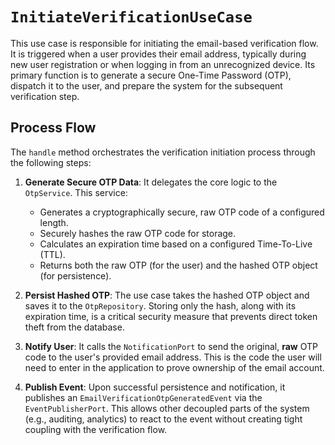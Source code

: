 # `InitiateVerificationUseCase`

This use case is responsible for initiating the email-based verification flow. It is triggered when a user provides their email address, typically during new user registration or when logging in from an unrecognized device. Its primary function is to generate a secure One-Time Password (OTP), dispatch it to the user, and prepare the system for the subsequent verification step.

## Process Flow

The `handle` method orchestrates the verification initiation process through the following steps:

1.  **Generate Secure OTP Data**: It delegates the core logic to the `OtpService`. This service:
    *   Generates a cryptographically secure, raw OTP code of a configured length.
    *   Securely hashes the raw OTP code for storage.
    *   Calculates an expiration time based on a configured Time-To-Live (TTL).
    *   Returns both the raw OTP (for the user) and the hashed OTP object (for persistence).

2.  **Persist Hashed OTP**: The use case takes the hashed OTP object and saves it to the `OtpRepository`. Storing only the hash, along with its expiration time, is a critical security measure that prevents direct token theft from the database.

3.  **Notify User**: It calls the `NotificationPort` to send the original, **raw** OTP code to the user's provided email address. This is the code the user will need to enter in the application to prove ownership of the email account.

4.  **Publish Event**: Upon successful persistence and notification, it publishes an `EmailVerificationOtpGeneratedEvent` via the `EventPublisherPort`. This allows other decoupled parts of the system (e.g., auditing, analytics) to react to the event without creating tight coupling with the verification flow.
